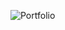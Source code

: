 
![Portfolio](https://github.com/mamarek123/SportTrackSpringBackend/assets/122742634/709b30c8-dbcb-4a32-983e-143794f72506)
